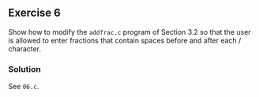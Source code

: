 ## Exercise 6
Show how to modify the `addfrac.c` program of Section 3.2 so that the user is allowed to enter fractions that contain spaces before and after each / character.

### Solution
See `06.c`.